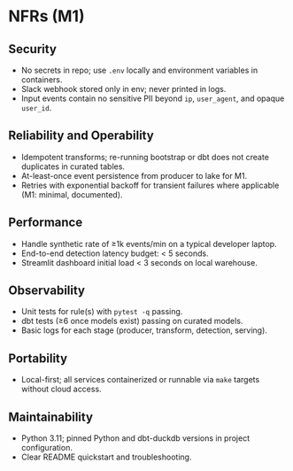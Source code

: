 # NFRs (M1)

## Security
- No secrets in repo; use `.env` locally and environment variables in containers.
- Slack webhook stored only in env; never printed in logs.
- Input events contain no sensitive PII beyond `ip`, `user_agent`, and opaque `user_id`.

## Reliability and Operability
- Idempotent transforms; re-running bootstrap or dbt does not create duplicates in curated tables.
- At-least-once event persistence from producer to lake for M1.
- Retries with exponential backoff for transient failures where applicable (M1: minimal, documented).

## Performance
- Handle synthetic rate of ≥1k events/min on a typical developer laptop.
- End-to-end detection latency budget: < 5 seconds.
- Streamlit dashboard initial load < 3 seconds on local warehouse.

## Observability
- Unit tests for rule(s) with `pytest -q` passing.
- dbt tests (≥6 once models exist) passing on curated models.
- Basic logs for each stage (producer, transform, detection, serving).

## Portability
- Local-first; all services containerized or runnable via `make` targets without cloud access.

## Maintainability
- Python 3.11; pinned Python and dbt-duckdb versions in project configuration.
- Clear README quickstart and troubleshooting.
